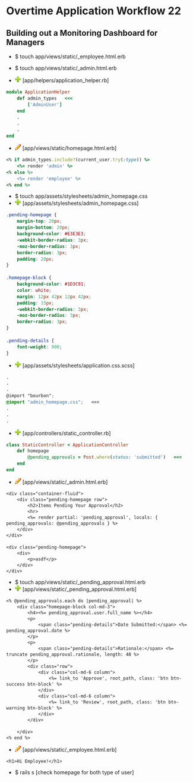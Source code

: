 # Overtime Application Workflow 22

## Building out a Monitoring Dashboard for Managers

- $ touch app/views/static/_employee.html.erb
- $ touch app/views/static/_admin.html.erb

- ![add](plus.png) [app/helpers/application_helper.rb]
```rb
module ApplicationHelper
	def admin_types   <<<
		['AdminUser']
	end
	.
	.
	.
end
```

- ![edit](edit.png) [app/views/static/homepage.html.erb]
```rb
<% if admin_types.include?(current_user.try(:type)) %>
	<%= render 'admin' %>
<% else %>
	<%= render 'employee' %>
<% end %>
```

- $ touch app/assets/stylesheets/admin_homepage.css
- ![add](plus.png) [app/assets/stylesheets/admin_homepage.css]
```css
.pending-homepage {
	margin-top: 20px;
	margin-bottom: 20px;
	background-color: #E3E3E3;
	-webkit-border-radius: 3px;
	-moz-border-radius: 3px;
	border-radius: 3px;
	padding: 20px;
}

.homepage-block {
	background-color: #1D3C91;
	color: white;
	margin: 12px 42px 12px 42px;
	padding: 15px;
	-webkit-border-radius: 3px;
	-moz-border-radius: 3px;
	border-radius: 3px;
}

.pending-details {
	font-weight: 900;
}
```

- ![add](plus.png) [app/assets/stylesheets/application.css.scss]
```scss
.
.
.
@import "bourbon";
@import "admin_homepage.css";   <<<
.
.
.
```

- ![add](plus.png) [app/controllers/static_controller.rb]
```rb
class StaticController < ApplicationController
	def homepage
		@pending_approvals = Post.where(status: 'submitted')   <<<
	end
end
```

- ![edit](edit.png) [app/views/static/_admin.html.erb]
```erb
<div class="container-fluid">
	<div class="pending-homepage row">
		<h2>Items Pending Your Approval</h2>
		<hr>
		<%= render partial: 'pending_approval', locals: { pending_approvals: @pending_approvals } %>
	</div>
</div>

<div class="pending-homepage">
	<div>
		<p>asdf</p>
	</div>
</div>
```

- $ touch app/views/static/_pending_approval.html.erb
- ![add](plus.png) [app/views/static/_pending_approval.html.erb]
```erb
<% @pending_approvals.each do |pending_approval| %>
	<div class="homepage-block col-md-3">
		<h4><%= pending_approval.user.full_name %></h4>
		<p>
			<span class="pending-details">Date Submitted:</span> <%= pending_approval.date %>
		</p>
		<p>
			<span class="pending-details">Rationale:</span> <%= truncate pending_approval.rationale, length: 48 %>
		</p>
		<div class="row">
			<div class="col-md-6 column">
				<%= link_to 'Approve', root_path, class: 'btn btn-success btn-block' %>
			</div>
			<div class="col-md-6 column">
				<%= link_to 'Review', root_path, class: 'btn btn-warning btn-block' %>
			</div>
		</div>

	</div>
<% end %>
```

- ![edit](edit.png) [app/views/static/_employee.html.erb]
```erb
<h1>Hi Employee!</h1>
```

- $ rails s [check homepage for both type of user]